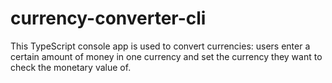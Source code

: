 # currency-converter-cli
This TypeScript console app is used to convert currencies: users enter a certain amount of money in one currency and set the currency they want to check the monetary value of.
